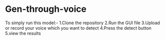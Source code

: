 # Gen-through-voice
To simply run this model:-
1.Clone the repository
2.Run the GUI file
3.Upload or record your voice which you want to detect
4.Press the detect button
5.view the results
